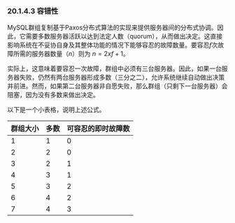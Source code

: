 ### 20.1.4.3 容错性

MySQL群组复制基于Paxos分布式算法的实现来提供服务器间的分布式协调。因此，它需要多数服务器活跃以达到法定人数（quorum），从而做出决定。这直接影响系统在不妥协自身及其整体功能的情况下能够容忍的故障数量。要容忍$f$次故障所需的服务器数量（$n$）则为 $n = 2 x f + 1$。

实际上，这意味着要容忍一次故障，群组中必须有三台服务器。因此，如果一台服务器失败，仍然有两台服务器形成多数（三分之二），允许系统继续自动做出决策并前进。然而，如果第二台服务器非自愿失败，那么群组（只剩下一台服务器）会阻塞，因为没有多数来做出决定。

以下是一个小表格，说明上述公式。

| 群组大小 | 多数 | 可容忍的即时故障数 |
| -------- | ---- | ------------------ |
| 1        | 1    | 0                  |
| 2        | 2    | 0                  |
| 3        | 2    | 1                  |
| 4        | 3    | 1                  |
| 5        | 3    | 2                  |
| 6        | 4    | 2                  |
| 7        | 4    | 3                  |